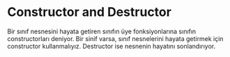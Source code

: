 # Constructor and Destructor
Bir sınıf nesnesini hayata getiren sınıfın üye fonksiyonlarına sınıfın constructorları deniyor.
Bir sinif varsa, sınıf nesnelerini hayata getirmek için constructor kullanmalıyız. Destructor ise nesnenin hayatını sonlandırıyor.
